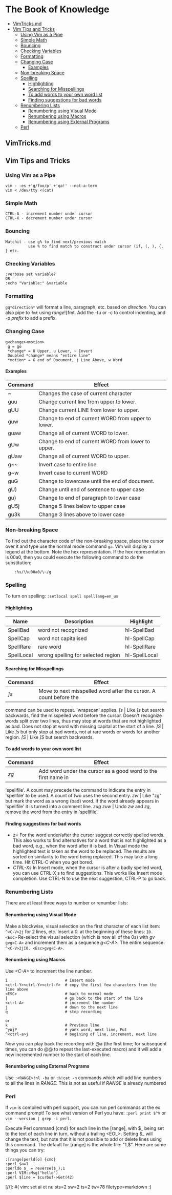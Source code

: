 # The Book of Knowledge

   * [VimTricks.md](#vimtricksmd)
   * [Vim Tips and Tricks](#vim-tips-and-tricks)
      + [Using Vim as a Pipe](#using-vim-as-a-pipe)
      + [Simple Math](#simple-math)
      + [Bouncing](#bouncing)
      + [Checking Variables](#checking-variables)
      + [Formatting](#formatting)
      + [Changing Case](#changing-case)
         - [Examples](#examples)
      + [Non-breaking Space](#non-breaking-space)
      + [Spelling](#spelling)
         - [Highlighting](#highlighting)
         - [Searching for Misspellings](#searching-for-misspellings)
         - [To add words to your own word list](#to-add-words-to-your-own-word-list)
         - [Finding suggestions for bad words](#finding-suggestions-for-bad-words)
      + [Renumbering Lists](#renumbering-lists)
         - [Renumbering using Visual Mode](#renumbering-using-visual-mode)
         - [Renumbering using Macros](#renumbering-using-macros)
         - [Renumbering using External Programs](#renumbering-using-external-programs)
      + [Perl](#perl)

## VimTricks.md

## Vim Tips and Tricks

### Using Vim as a Pipe

``` vim
vim - -es +'g/foo/p' +'qa!' --not-a-term
vim < /dev/tty <(cat)
```

### Simple Math

``` vim
CTRL-A - increment number under cursor
CTRL-X - decrement number under cursor
```

### Bouncing

``` vim
Matchit - use g% to find next/previous match
          use % to find match to construct under cursor (if, (, ), {, } etc.
```

### Checking Variables

``` vim
:verbose set variable?
OR
:echo "Variable:" &variable
```

### Formatting

`gq*direction*` will format a line, paragraph, etc. based on *direction*.  You
can also pipe to `fmt` using *range*!}fmt.  Add the -tu or -c to control
indenting, and -p *prefix* to add a prefix.

### Changing Case

``` vim
g<change><motion>
 g = go
 *change* = U Upper, u Lower, ~ Invert
 Doubled *change* means "entire line"
 *motion* = G end of Document, j Line Above, w Word
```

#### Examples

 Command | Effect
 ----------------|----------------
 ~     | Changes the case of current character
 guu   | Change current line from upper to lower.
 gUU   | Change current LINE from lower to upper.
 guw   | Change to end of current WORD from upper to lower.
 guaw  | Change all of current WORD to lower.
 gUw   | Change to end of current WORD from lower to upper.
 gUaw  | Change all of current WORD to upper.
 g~~   | Invert case to entire line
 g~w   | Invert case to current WORD
 guG   | Change to lowercase until the end of document.
 gU)   | Change until end of sentence to upper case
 gu}   | Change to end of paragraph to lower case
 gU5j  | Change 5 lines below to upper case
 gu3k  | Change 3 lines above to lower case

### Non-breaking Space

To find out the character code of the non-breaking space, place the
cursor over it and type use the normal mode command `ga`. Vim will
display a legend at the bottom. Note the hex representation. If the hex
representation is 00a0, then you could execute the following command to
do the substitution:

``` vim
    :%s/\%u00a0/\~/g
```

### Spelling

To turn on spelling:  `:setlocal spell spelllang=en_us`

#### Highlighting

 Name | Description | Highlight
---|---|---
 SpellBad |     word not recognized        | hl-SpellBad
 SpellCap |     word not capitalised    | hl-SpellCap
 SpellRare |  rare word                | hl-SpellRare
 SpellLocal    | wrong spelling for selected region    | hl-SpellLocal

#### Searching for Misspellings

 Command | Effect
 ----------------|----------------
*]s* | Move to next misspelled word after the cursor. A count before the
command can be used to repeat. 'wrapscan' applies.
*[s* | Like *]s* but search backwards, find the misspelled word before the
cursor.  Doesn't recognize words split over two lines, thus may stop at words
that are not highlighted as bad.  Does not stop at word with missing capital
at the start of a line.
*]S* | Like *]s* but only stop at bad words, not at rare words or words for
another region.
*[S* | Like *]S* but search backwards.

#### To add words to your own word list

 Command | Effect
 ----------------|----------------
*zg* | Add word under the cursor as a good word to the first name in
'spellfile'.  A count may precede the command to indicate the entry in
'spellfile' to be used.  A count of two uses the second entry.
*zw* | Like "zg" but mark the word as a wrong (bad) word. If the word already
appears in 'spellfile' it is turned into a comment line.
*zug* *zuw* | Undo *zw* and *zg*, remove the word from the entry in 'spellfile'.

#### Finding suggestions for bad words

- *z=* For the word under/after the cursor suggest correctly spelled
   words.  This also works to find alternatives for a word that is
   not highlighted as a bad word, e.g., when the word after it is
   bad. In Visual mode the highlighted text is taken as the word to
   be replaced. The results are sorted on similarity to the word being
   replaced. This may take a long time.  Hit CTRL-C when you get bored.
- *CTRL-Xs* In Insert mode, when the cursor is after a badly spelled word,
   you can use CTRL-X s to find suggestions.  This works like Insert mode
   completion.  Use CTRL-N to use the next suggestion, CTRL-P to go back.

### Renumbering Lists

   There are at least three ways to number or renumber lists:

#### Renumbering using Visual Mode

Make a blockwise, visual selection on the first character of each list
   item: `^<C-V>2j` for 2 lines, etc. Insert a *0.* at the beginning
   of these lines: `I0. <Esc>` Re-select the visual selection (which is
   now all of the 0s) with *gv* `gvg<C-A>` and increment them as a sequence
   *g\<C-A\>*: The entire sequence: `^<C-V>2jI0. <Esc>gvg<C-A>`.

#### Renumbering using Macros

Use *\<C-A\>* to increment the line number.

``` vim
i                         # insert mode
<ctrl-Y><ctrl-Y><ctrl-Y>  # copy the first few characters from the line above
<ESC>                     # back to normal mode
|                         # go back to the start of the line
<ctrl-A>                  # increment the number
j                         # down to the next line
q                         # stop recording

or
k                         # Previous line
^yWjP                     # yank word, next line, Put
^<ctrl-a>j                # begining of line, increment, next line
```

Now you can play back the recording with @a (the first time; for subsequent times, you can do @@ to repeat the last-executed macro) and it will add a new incremented number to the start of each line.

#### Renumbering using External Programs

Use `:<RANGE>!nl -ba` or `:%!cat -n` commands which will add line numbers
   to all the lines in *RANGE*. This is not as useful if *RANGE* is
   already numbered

### Perl

If `vim` is compiled with perl support, you can run perl commands at the ex
command prompt! To see what version of Perl you have: `:perl print $^V` or
`vim --version | grep -i perl`.

Execute Perl command {cmd} for each line in the [range], with \$\_
being set to the text of each line in turn, without a trailing \<EOL\>.
Setting $_ will change the text, but note that it is not possible to
add or delete lines using this command. The default for [range] is the
whole file: "1,$".  Here are some things you can try:

``` vim
:[range]perld[o] {cmd}
:perl $a=1
:perldo $_ = reverse($_);1
:perl VIM::Msg("hello")
:perl $line = $curbuf->Get(42)
```

[//]: #( vim: set ai et nu sts=2 sw=2 ts=2 tw=78 filetype=markdown :)
